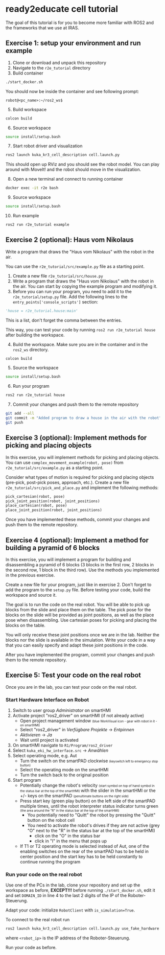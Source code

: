 # ready2educate cell tutorial

The goal of this tutorial is for you to become more familiar with ROS2 and the frameworks that we use at IRAS. 

## Exercise 1: setup your environment and run example

1. Clone or download and unpack this repository
2. Navigate to the `r2e_tutorial` directory
3. Build container
```bash
./start_docker.sh
```
You should now be inside the container and see following prompt:
```
robot@<pc_name>:~/ros2_ws$
```
5. Build workspace
```bash
colcon build
```
6. Source workspace
```bash
source install/setup.bash
```
7. Start robot driver and visualization
```bash
ros2 launch kuka_kr3_cell_description cell.launch.py
```
This should open up RViz and you should see the robot model. 
You can play around with MoveIt! and the robot should move in the visualization.

8. Open a new terminal and connect to running container
```bash
docker exec -it r2e bash
```
9. Source workspace
```bash
source install/setup.bash
```
10. Run example
```bash
ros2 run r2e_tutorial example
```

## Exercise 2 (optional): Haus vom Nikolaus
Write a program that draws the "Haus vom Nikolaus" with the robot in the air.

You can use the ```r2e_tutorial/src/example.py``` file as a starting point.

1. Create a new file ```r2e_tutorial/src/house.py```
2. Write a program that draws the "Haus vom Nikolaus" with the robot in the air. 
You can start by copying the example program and modifying it.
3. Before you can run your program, you need to add it to the ```r2e_tutorial/setup.py``` file. 
Add the following lines to the ```entry_points['console_scripts']``` section:
```python
'house = r2e_tutorial.house:main'
```
This is a list, don't forget the comma between the entries.

This way, you can test your code by running ```ros2 run r2e_tutorial house``` after building the workspace.

4. Build the workspace.  Make sure you are in the container and in the ```ros2_ws``` directory.
```bash
colcon build
```
5. Source the workspace
```bash
source install/setup.bash
```
6. Run your program
```bash
ros2 run r2e_tutorial house
```
7. Commit your changes and push them to the remote repository
```bash
git add --all
git commit -m "Added program to draw a house in the air with the robot"
git push
```

## Exercise 3 (optional): Implement methods for picking and placing objects
In this exercise, you will implement methods for picking and placing objects. 
You can use ```complex_movement_example(robot, pose)``` from ```r2e_tutorial/src/example.py``` as a starting point.

Consider what types of motion is required for picking and placing objects (pre-pick, post-pick poses, approach, etc.). 
Create a new file ```r2e_tutorial/src/pick_and_place.py``` and implement the following methods:
```python
pick_cartesian(robot, pose)
pick_joint_position(robot, joint_positions)
place_cartesian(robot, pose)
place_joint_position(robot, joint_positions)
```
Once you have implemented these methods, commit your changes and push them to the remote repository.

## Exercise 4 (optional): Implement a method for building a pyramid of 6 blocks
In this exercise, you will implement a program for building and disassembling a pyramid of 6 blocks 
(3 blocks in the first row, 2 blocks in the second row, 1 block in the third row).
Use the methods you implemented in the previous exercise.

Create a new file for your program, just like in exercise 2. Don't forget to add the program to the ```setup.py``` file.
Before testing your code, build the workspace and source it.

The goal is to run the code on the real robot. You will be able to pick up blocks from the slide and place them on the table.
The pick pose for the blocks on the slide will be provided as joint positions, as well as the place pose when disassembling.
Use cartesian poses for picking and placing the blocks on the table.

You will only receive these joint positions once we are in the lab. Neither the blocks nor the slide is available in the simulation.
Write your code in a way that you can easily specify and adapt these joint positions in the code.

After you have implemented the program, commit your changes and push them to the remote repository.

## Exercise 5: Test your code on the real robot
Once you are in the lab, you can test your code on the real robot.

### Start Hardware Interface on Robot

1. Switch to user group _Administrator_ on smartHMI
2. Activate project "ros2_driver" on smartHMI (if not already active)
    - Open project management window <font size="1"> (blue WorkVisual icon - gear with robot in it - on smartHMI) </font>
    - Select "ros2_driver" in _Verfügbare Projekte_ &rarr; _Entpinnen_
    - _Aktivieren_ &rarr; _Ja_
    - Wait until project is activated
3. On smartHMI navigate to  `R1/Program/ros2_driver`
4. Select `kuka_eki_hw_interface.src` &rarr; _Anwählen_
5. Select operating mode, e.g. Aut
    - Turn the switch on the smartPAD clockwise <font size="1"> (keyswitch left to emergency stop button) </font>
    - Select the operating mode on the smartHMI
    - Turn the switch back to the original position
6. Start program
    - Potentially change the robot's velocity <font size="1"> (start symbol on top of hand symbol in the status bar at
      the
      top of the smartHMI) </font> with the slider in the smartHMI or the +/- keys on the smartPAD
      <font size="1"> (penultimate buttons on the right side) </font>
    - Press start key (green play button) on the left side of the smartPAD multiple times, until the robot interpreter
      status indicator turns green
      <font size="1"> (the area around the "R" in the status bar at the top of the smartHMI) </font>
        - You potentially need to "Quitt" the robot by pressing the "Quitt" button on the robot cell
        - You need to activate the robot's drives if they are not active (grey "O" next to the "R" in the status bar at
          the top of the smartHMI)
            - click on the "O" in the status bar
            - click in "I" in the menu that pops up
    - If T1 or T2 operating mode is selected instead of Aut, one of the enabling switches on the rear of the smartPAD
      has
      to be held in center position and the start key has to be held constantly to continue running
      the program

### Run your code on the real robot

Use one of the PCs in the lab, clone your repository and set up the workspace as before, 
**EXCEPT!!!** before running ```./start_docker.sh```, edit it and set ```DOMAIN_ID``` in line 4 to the last 2 digits of the IP of the Roboter-Steuerung. 

Adapt your code: initialize ```RobotClient``` with ```is_simulation=True```.

To connect to the real robot run
```bash
ros2 launch kuka_kr3_cell_description cell.launch.py use_fake_hardware:=false robot_ip:=<robot_ip>
```
where ```<robot_ip>``` is the IP address of the Roboter-Steuerung.

Run your code as before.